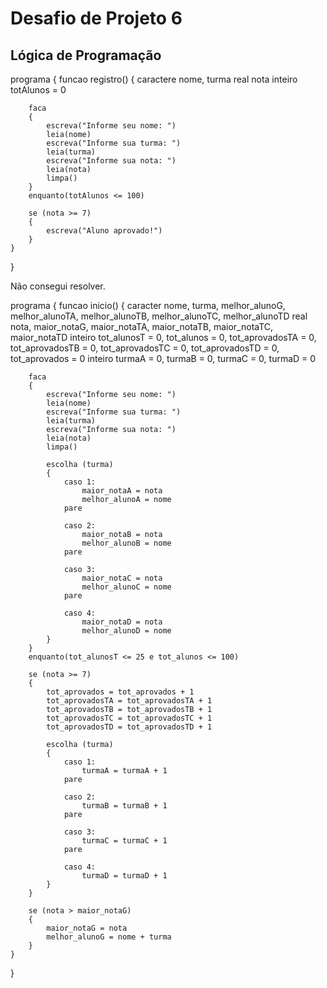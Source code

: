 # Desafio de Projeto 6

## Lógica de Programação

programa
{
    funcao registro()
    {
        caractere nome, turma
        real nota
        inteiro totAlunos = 0

		faca
		{
            escreva("Informe seu nome: ")
            leia(nome)
            escreva("Informe sua turma: ")
            leia(turma)
            escreva("Informe sua nota: ")
            leia(nota)
            limpa()
      	}
      	enquanto(totAlunos <= 100)
      	
      	se (nota >= 7)
      	{
      		escreva("Aluno aprovado!")
      	}
    }
}

Não consegui resolver.

programa {
	funcao inicio() {
	caracter nome, turma, melhor_alunoG, melhor_alunoTA, melhor_alunoTB, melhor_alunoTC, melhor_alunoTD
        real nota, maior_notaG, maior_notaTA, maior_notaTB, maior_notaTC, maior_notaTD
        inteiro tot_alunosT = 0, tot_alunos = 0, tot_aprovadosTA = 0, tot_aprovadosTB = 0, tot_aprovadosTC = 0, tot_aprovadosTD = 0, tot_aprovados = 0
        inteiro turmaA = 0, turmaB = 0, turmaC = 0, turmaD = 0

		faca
		{
            escreva("Informe seu nome: ")
            leia(nome)
            escreva("Informe sua turma: ")
            leia(turma)
            escreva("Informe sua nota: ")
            leia(nota)
            limpa()
            
            escolha (turma)
            {
                caso 1:
                    maior_notaA = nota
                    melhor_alunoA = nome
                pare
                
                caso 2:
                    maior_notaB = nota
                    melhor_alunoB = nome
                pare
                
                caso 3:
                    maior_notaC = nota
                    melhor_alunoC = nome
                pare
                
                caso 4:
                    maior_notaD = nota
                    melhor_alunoD = nome
            }
      	}
      	enquanto(tot_alunosT <= 25 e tot_alunos <= 100)
      	
      	se (nota >= 7)
      	{
      		tot_aprovados = tot_aprovados + 1
      		tot_aprovadosTA = tot_aprovadosTA + 1
      		tot_aprovadosTB = tot_aprovadosTB + 1
      		tot_aprovadosTC = tot_aprovadosTC + 1
      		tot_aprovadosTD = tot_aprovadosTD + 1
      		
      		escolha (turma)
      		{
      		    caso 1:
      		        turmaA = turmaA + 1
      		    pare
      		    
      		    caso 2:
      		        turmaB = turmaB + 1
      		    pare
      		    
      		    caso 3:
      		        turmaC = turmaC + 1
      		    pare
      		    
      		    caso 4:
      		        turmaD = turmaD + 1
      		}
      	}
      	
      	se (nota > maior_notaG)
      	{
      	    maior_notaG = nota
      	    melhor_alunoG = nome + turma
      	}
	}
}
